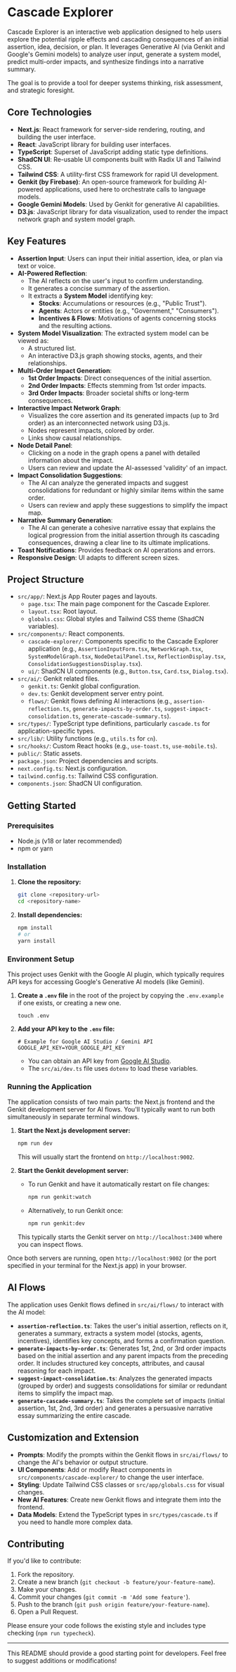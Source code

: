 
# Cascade Explorer

Cascade Explorer is an interactive web application designed to help users explore the potential ripple effects and cascading consequences of an initial assertion, idea, decision, or plan. It leverages Generative AI (via Genkit and Google's Gemini models) to analyze user input, generate a system model, predict multi-order impacts, and synthesize findings into a narrative summary.

The goal is to provide a tool for deeper systems thinking, risk assessment, and strategic foresight.

## Core Technologies

*   **Next.js**: React framework for server-side rendering, routing, and building the user interface.
*   **React**: JavaScript library for building user interfaces.
*   **TypeScript**: Superset of JavaScript adding static type definitions.
*   **ShadCN UI**: Re-usable UI components built with Radix UI and Tailwind CSS.
*   **Tailwind CSS**: A utility-first CSS framework for rapid UI development.
*   **Genkit (by Firebase)**: An open-source framework for building AI-powered applications, used here to orchestrate calls to language models.
*   **Google Gemini Models**: Used by Genkit for generative AI capabilities.
*   **D3.js**: JavaScript library for data visualization, used to render the impact network graph and system model graph.

## Key Features

*   **Assertion Input**: Users can input their initial assertion, idea, or plan via text or voice.
*   **AI-Powered Reflection**:
    *   The AI reflects on the user's input to confirm understanding.
    *   It generates a concise summary of the assertion.
    *   It extracts a **System Model** identifying key:
        *   **Stocks**: Accumulations or resources (e.g., "Public Trust").
        *   **Agents**: Actors or entities (e.g., "Government," "Consumers").
        *   **Incentives & Flows**: Motivations of agents concerning stocks and the resulting actions.
*   **System Model Visualization**: The extracted system model can be viewed as:
    *   A structured list.
    *   An interactive D3.js graph showing stocks, agents, and their relationships.
*   **Multi-Order Impact Generation**:
    *   **1st Order Impacts**: Direct consequences of the initial assertion.
    *   **2nd Order Impacts**: Effects stemming from 1st order impacts.
    *   **3rd Order Impacts**: Broader societal shifts or long-term consequences.
*   **Interactive Impact Network Graph**:
    *   Visualizes the core assertion and its generated impacts (up to 3rd order) as an interconnected network using D3.js.
    *   Nodes represent impacts, colored by order.
    *   Links show causal relationships.
*   **Node Detail Panel**:
    *   Clicking on a node in the graph opens a panel with detailed information about the impact.
    *   Users can review and update the AI-assessed 'validity' of an impact.
*   **Impact Consolidation Suggestions**:
    *   The AI can analyze the generated impacts and suggest consolidations for redundant or highly similar items within the same order.
    *   Users can review and apply these suggestions to simplify the impact map.
*   **Narrative Summary Generation**:
    *   The AI can generate a cohesive narrative essay that explains the logical progression from the initial assertion through its cascading consequences, drawing a clear line to its ultimate implications.
*   **Toast Notifications**: Provides feedback on AI operations and errors.
*   **Responsive Design**: UI adapts to different screen sizes.

## Project Structure

*   `src/app/`: Next.js App Router pages and layouts.
    *   `page.tsx`: The main page component for the Cascade Explorer.
    *   `layout.tsx`: Root layout.
    *   `globals.css`: Global styles and Tailwind CSS theme (ShadCN variables).
*   `src/components/`: React components.
    *   `cascade-explorer/`: Components specific to the Cascade Explorer application (e.g., `AssertionInputForm.tsx`, `NetworkGraph.tsx`, `SystemModelGraph.tsx`, `NodeDetailPanel.tsx`, `ReflectionDisplay.tsx`, `ConsolidationSuggestionsDisplay.tsx`).
    *   `ui/`: ShadCN UI components (e.g., `Button.tsx`, `Card.tsx`, `Dialog.tsx`).
*   `src/ai/`: Genkit related files.
    *   `genkit.ts`: Genkit global configuration.
    *   `dev.ts`: Genkit development server entry point.
    *   `flows/`: Genkit flows defining AI interactions (e.g., `assertion-reflection.ts`, `generate-impacts-by-order.ts`, `suggest-impact-consolidation.ts`, `generate-cascade-summary.ts`).
*   `src/types/`: TypeScript type definitions, particularly `cascade.ts` for application-specific types.
*   `src/lib/`: Utility functions (e.g., `utils.ts` for `cn`).
*   `src/hooks/`: Custom React hooks (e.g., `use-toast.ts`, `use-mobile.ts`).
*   `public/`: Static assets.
*   `package.json`: Project dependencies and scripts.
*   `next.config.ts`: Next.js configuration.
*   `tailwind.config.ts`: Tailwind CSS configuration.
*   `components.json`: ShadCN UI configuration.

## Getting Started

### Prerequisites

*   Node.js (v18 or later recommended)
*   npm or yarn

### Installation

1.  **Clone the repository:**
    ```bash
    git clone <repository-url>
    cd <repository-name>
    ```

2.  **Install dependencies:**
    ```bash
    npm install
    # or
    yarn install
    ```

### Environment Setup

This project uses Genkit with the Google AI plugin, which typically requires API keys for accessing Google's Generative AI models (like Gemini).

1.  **Create a `.env` file** in the root of the project by copying the `.env.example` if one exists, or creating a new one.
    ```
    touch .env
    ```

2.  **Add your API key to the `.env` file:**
    ```env
    # Example for Google AI Studio / Gemini API
    GOOGLE_API_KEY=YOUR_GOOGLE_API_KEY
    ```
    *   You can obtain an API key from [Google AI Studio](https://aistudio.google.com/app/apikey).
    *   The `src/ai/dev.ts` file uses `dotenv` to load these variables.

### Running the Application

The application consists of two main parts: the Next.js frontend and the Genkit development server for AI flows. You'll typically want to run both simultaneously in separate terminal windows.

1.  **Start the Next.js development server:**
    ```bash
    npm run dev
    ```
    This will usually start the frontend on `http://localhost:9002`.

2.  **Start the Genkit development server:**
    *   To run Genkit and have it automatically restart on file changes:
        ```bash
        npm run genkit:watch
        ```
    *   Alternatively, to run Genkit once:
        ```bash
        npm run genkit:dev
        ```
    This typically starts the Genkit server on `http://localhost:3400` where you can inspect flows.

Once both servers are running, open `http://localhost:9002` (or the port specified in your terminal for the Next.js app) in your browser.

## AI Flows

The application uses Genkit flows defined in `src/ai/flows/` to interact with the AI model:

*   **`assertion-reflection.ts`**: Takes the user's initial assertion, reflects on it, generates a summary, extracts a system model (stocks, agents, incentives), identifies key concepts, and forms a confirmation question.
*   **`generate-impacts-by-order.ts`**: Generates 1st, 2nd, or 3rd order impacts based on the initial assertion and any parent impacts from the preceding order. It includes structured key concepts, attributes, and causal reasoning for each impact.
*   **`suggest-impact-consolidation.ts`**: Analyzes the generated impacts (grouped by order) and suggests consolidations for similar or redundant items to simplify the impact map.
*   **`generate-cascade-summary.ts`**: Takes the complete set of impacts (initial assertion, 1st, 2nd, 3rd order) and generates a persuasive narrative essay summarizing the entire cascade.

## Customization and Extension

*   **Prompts**: Modify the prompts within the Genkit flows in `src/ai/flows/` to change the AI's behavior or output structure.
*   **UI Components**: Add or modify React components in `src/components/cascade-explorer/` to change the user interface.
*   **Styling**: Update Tailwind CSS classes or `src/app/globals.css` for visual changes.
*   **New AI Features**: Create new Genkit flows and integrate them into the frontend.
*   **Data Models**: Extend the TypeScript types in `src/types/cascade.ts` if you need to handle more complex data.

## Contributing

If you'd like to contribute:

1.  Fork the repository.
2.  Create a new branch (`git checkout -b feature/your-feature-name`).
3.  Make your changes.
4.  Commit your changes (`git commit -m 'Add some feature'`).
5.  Push to the branch (`git push origin feature/your-feature-name`).
6.  Open a Pull Request.

Please ensure your code follows the existing style and includes type checking (`npm run typecheck`).

---

This README should provide a good starting point for developers. Feel free to suggest additions or modifications!
